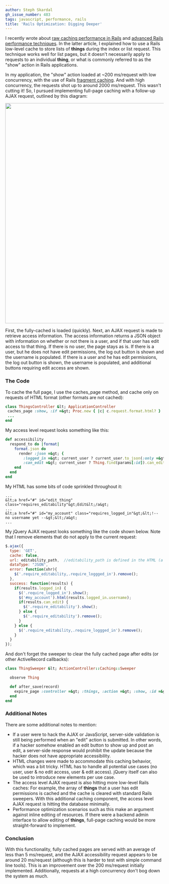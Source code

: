 ```yaml
---
author: Steph Skardal
gh_issue_number: 483
tags: javascript, performance, rails
title: 'Rails Optimization: Digging Deeper'
---
```


I recently wrote about [raw caching performance in Rails](http://blog.endpoint.com/2011/07/raw-caching-performance-in-rubyrails.html) and [advanced Rails performance techniques](http://blog.endpoint.com/2011/07/rails-optimization-advanced-techniques.html). In the latter article, I explained how to use a Rails low-level cache to store lists of **things** during the index or list request. This technique works well for list pages, but it doesn't necessarily apply to requests to an individual **thing**, or what is commonly referred to as the "show" action in Rails applications.

In my application, the "show" action loaded at ~200 ms/request with low concurrency, with the use of Rails [fragment caching](http://api.rubyonrails.org/classes/ActionController/Caching/Fragments.html). And with high concurrency, the requests shot up to around 2000 ms/request. This wasn't cutting it! So, I pursued implementing full-page caching with a follow-up AJAX request, outlined by this diagram:

<img alt="" border="0" id="BLOGGER_PHOTO_ID_5637405702799042498" src="/blog/2011/08/05/rails-optimization-digging-deeper/image-0.png" style="display:block; margin:0px auto 10px; text-align:center;cursor:pointer; cursor:hand;" width="700"/>

First, the fully-cached is loaded (quickly). Next, an AJAX request is made to retrieve access information. The access information returns a JSON object with information on whether or not there is a user, and if that user has edit access to that thing. If there is no user, the page stays as is. If there is a user, but he does not have edit permissions, the log out button is shown and the username is populated. If there is a user and he has edit permissions, the log out button is shown, the username is populated, and additional buttons requiring edit access are shown.

### The Code

To cache the full page, I use the caches_page method, and cache only on requests of HTML format (other formats are not cached):

```ruby
class ThingsController &lt; ApplicationController
 caches_page :show, :if =&gt; Proc.new { |c| c.request.format.html? }
 ...
end
```

My access level request looks something like this:

```ruby
def accessibility
  respond_to do |format|
    format.json do
      render :json =&gt; {
        :logged_in =&gt; current_user ? current_user.to_json(:only =&gt; [:id, :username]) : false,
        :can_edit =&gt; current_user ? Thing.find(params[:id]).can_edit?(current_user) : false }
    end
  end
end
```

My HTML has some bits of code sprinkled throughout it:

```nohighlight
...
&lt;a href="#" id="edit_thing" class="requires_editability"&gt;Edit&lt;/a&gt;
...
&lt;a href="#" id="my_account" class="requires_logged_in"&gt;&lt;!-- no username yet --&gt;&lt;/a&gt;
...
```

My jQuery AJAX request looks something like the code shown below. Note that I remove elements that do not apply to the current request:

```javascript
$.ajax({
  type: 'GET',
  cache: false,
  url: editability_path,  //editability_path is defined in the HTML (a JavaScript variable)
  dataType: "JSON",
  error: function(xhr){
    $('.require_editability,.require_loggged_in').remove();
  },
  success: function(results) {
    if(results.logged_in) {
      $('.require_logged_in').show();
      $('#my_account').html(results.logged_in.username);
      if(results.can_edit) {
        $('.require_editability').show();
      } else {
        $('.require_editability').remove();
      }
    } else {
      $('.require_editability,.require_loggged_in').remove();
    }
  }
});
```

And don't forget the sweeper to clear the fully cached page after edits (or other ActiveRecord callbacks):

```ruby
class ThingSweeper &lt; ActionController::Caching::Sweeper

  observe Thing

  def after_save(record)
    expire_page :controller =&gt; :things, :action =&gt; :show, :id =&gt; record.id
  end
end
```

### Additional Notes

There are some additional notes to mention:

- If a user were to hack the AJAX or JavaScript, server-side validation is still being performed when an "edit" action is submitted. In other words, if a hacker somehow enabled an edit button to show up and post an edit, a server-side response would prohibit the update because the hacker does not have appropriate accessibility.
- HTML changes were made to accommodate this caching behavior, which was a bit tricky. HTML has to handle all potential use cases (no user, user &amp; no edit access, user &amp; edit access). jQuery itself can also be used to introduce new elements per use case.
- The access level AJAX request is also hitting more low-level Rails caches: For example, the array of **things** that a user has edit permissions is cached and the cache is cleared with standard Rails sweepers. With this additional caching component, the access level AJAX request is hitting the database minimally.
- Performance optimization scenarios such as this make an argument against inline editing of resources. If there were a backend admin interface to allow editing of **things**, full-page caching would be more straight-forward to implement.

### Conclusion

With this functionality, fully cached pages are served with an average of less than 5 ms/request, and the AJAX accessibility request appears to be around 20 ms/request (although this is harder to test with simple command line tools). This is an improvement over the 200 ms/request initially implemented. Additionally, requests at a high concurrency don't bog down the system as much.
